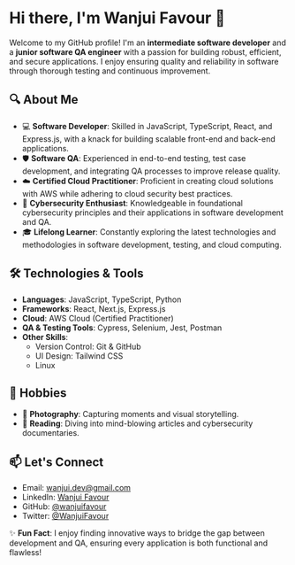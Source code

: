 # Hi there, I'm Wanjui Favour 👋

Welcome to my GitHub profile! I'm an **intermediate software developer** and a **junior software QA engineer** with a passion for building robust, efficient, and secure applications. I enjoy ensuring quality and reliability in software through thorough testing and continuous improvement.

## 🔍 About Me

* 💻 **Software Developer**: Skilled in JavaScript, TypeScript, React, and Express.js, with a knack for building scalable front-end and back-end applications.
* 🛡️ **Software QA**: Experienced in end-to-end testing, test case development, and integrating QA processes to improve release quality.
* ☁️ **Certified Cloud Practitioner**: Proficient in creating cloud solutions with AWS while adhering to cloud security best practices.
* 🔐 **Cybersecurity Enthusiast**: Knowledgeable in foundational cybersecurity principles and their applications in software development and QA.
* 🎓 **Lifelong Learner**: Constantly exploring the latest technologies and methodologies in software development, testing, and cloud computing.

## 🛠️ Technologies & Tools

* **Languages**: JavaScript, TypeScript, Python
* **Frameworks**: React, Next.js, Express.js
* **Cloud**: AWS Cloud (Certified Practitioner)
* **QA & Testing Tools**: Cypress, Selenium, Jest, Postman
* **Other Skills**:
   * Version Control: Git & GitHub
   * UI Design: Tailwind CSS
   * Linux

## 🌟 Hobbies

* 📸 **Photography**: Capturing moments and visual storytelling.
* 📰 **Reading**: Diving into mind-blowing articles and cybersecurity documentaries.

## 📫 Let's Connect

* Email: wanjui.dev@gmail.com
* LinkedIn: [Wanjui Favour](https://linkedin.com/in/wanjui-favour)
* GitHub: [@wanjuifavour](https://github.com/wanjuifavour)
* Twitter: [@WanjuiFavour](https://twitter.com/WanjuiFavour)

✨ **Fun Fact**: I enjoy finding innovative ways to bridge the gap between development and QA, ensuring every application is both functional and flawless!

